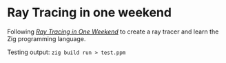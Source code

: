 # Ray Tracing in one weekend

Following [_Ray Tracing in One Weekend_](https://raytracing.github.io/books/RayTracingInOneWeekend.html) to create a ray tracer and learn the Zig programming language.

Testing output: `zig build run > test.ppm`

